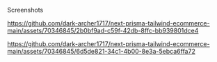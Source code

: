 
Screenshots

https://github.com/dark-archer1717/next-prisma-tailwind-ecommerce-main/assets/70346845/2b0bf9ad-c59f-42db-8ffc-bb939801dce4

https://github.com/dark-archer1717/next-prisma-tailwind-ecommerce-main/assets/70346845/6d5de821-34c1-4b00-8e3a-5ebca6ffa72

